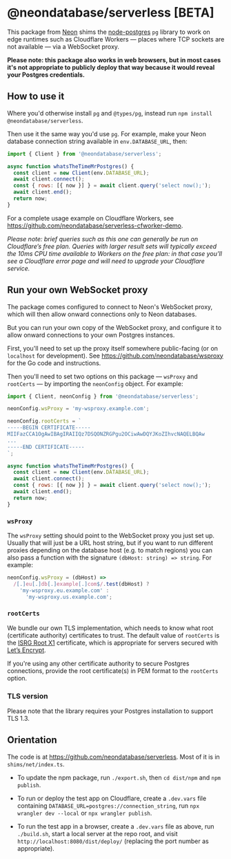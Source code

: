 # @neondatabase/serverless [BETA]

This package from [Neon](https://neon.tech) shims the [node-postgres](https://node-postgres.com/) `pg` library to work on edge runtimes such as Cloudflare Workers — places where TCP sockets are not available — via a WebSocket proxy.

**Please note: this package also works in web browsers, but in most cases it's not appropriate to publicly deploy that way because it would reveal your Postgres credentials.**


## How to use it

Where you'd otherwise install `pg` and `@types/pg`, instead run `npm install @neondatabase/serverless`.

Then use it the same way you'd use `pg`. For example, make your Neon database connection string available in `env.DATABASE_URL`, then:

```javascript
import { Client } from '@neondatabase/serverless';

async function whatsTheTimeMrPostgres() {
  const client = new Client(env.DATABASE_URL);
  await client.connect();
  const { rows: [{ now }] } = await client.query('select now();');
  await client.end();
  return now;
}
```

For a complete usage example on Cloudflare Workers, see https://github.com/neondatabase/serverless-cfworker-demo.

*Please note: brief queries such as this one can generally be run on Cloudflare’s free plan. Queries with larger result sets will typically exceed the 10ms CPU time available to Workers on the free plan: in that case you’ll see a Cloudflare error page and will need to upgrade your Cloudflare service.*

## Run your own WebSocket proxy

The package comes configured to connect to Neon's WebSocket proxy, which will then allow onward connections only to Neon databases.

But you can run your own copy of the WebSocket proxy, and configure it to allow onward connections to your own Postgres instances.

First, you'll need to set up the proxy itself somewhere public-facing (or on `localhost` for development). See https://github.com/neondatabase/wsproxy for the Go code and instructions.

Then you'll need to set two options on this package — `wsProxy` and `rootCerts` — by importing the `neonConfig` object. For example:

```javascript
import { Client, neonConfig } from '@neondatabase/serverless';

neonConfig.wsProxy = 'my-wsproxy.example.com';

neonConfig.rootCerts = `
-----BEGIN CERTIFICATE-----
MIIFazCCA1OgAwIBAgIRAIIQz7DSQONZRGPgu2OCiwAwDQYJKoZIhvcNAQELBQAw
...
-----END CERTIFICATE-----
`;

async function whatsTheTimeMrPostgres() {
  const client = new Client(env.DATABASE_URL);
  await client.connect();
  const { rows: [{ now }] } = await client.query('select now();');
  await client.end();
  return now;
}
```


### `wsProxy`

The `wsProxy` setting should point to the WebSocket proxy you just set up. Usually that will just be a URL host string, but if you want to run different proxies depending on the database host (e.g. to match regions) you can also pass a function with the signature `(dbHost: string) => string`. For example:

```javascript
neonConfig.wsProxy = (dbHost) => 
  /[.]eu[.]db[.]example[.]com$/.test(dbHost) ? 
    'my-wsproxy.eu.example.com' : 
      'my-wsproxy.us.example.com';
```


### `rootCerts`

We bundle our own TLS implementation, which needs to know what root (certificate authority) certificates to trust. The default value of `rootCerts` is the [ISRG Root X1](https://letsencrypt.org/certificates/) certificate, which is appropriate for servers secured with [Let’s Encrypt](https://letsencrypt.org/).

If you're using any other certificate authority to secure Postgres connections, provide the root certificate(s) in PEM format to the `rootCerts` option.


### TLS version

Please note that the library requires your Postgres installation to support TLS 1.3.


## Orientation

The code is at https://github.com/neondatabase/serverless. Most of it is in `shims/net/index.ts`.

* To update the npm package, run `./export.sh`, then `cd dist/npm` and `npm publish`.

* To run or deploy the test app on Cloudflare, create a `.dev.vars` file containing `DATABASE_URL=postgres://connection_string`, run `npx wrangler dev --local` or `npx wrangler publish`.

* To run the test app in a browser, create a `.dev.vars` file as above, run `./build.sh`, start a local server at the repo root, and visit `http://localhost:8080/dist/deploy/` (replacing the port number as appropriate).
